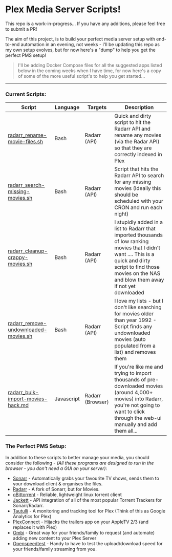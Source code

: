 # Plex Media Server Scripts!
This repo is a work-in-progress... If you have any additions, please feel free to submit a PR!

The aim of this project, is to build your perfect media server setup with end-to-end automation in an evening, not weeks - I'll be updating this repo as my own setup evolves, but for now here's a "dump" to help you get the perfect PMS setup!

> I'll be adding Docker Compose files for all the suggested apps listed below in the coming  weeks when I have time, for now here's a copy of some of the more useful script's to help you get started...

--------------------------------------------

### Current Scripts:

| Script                                                                               | Language    | Targets          | Description                                                                                                                                                                                                                                  |
| ------------------------------------------------------------------------------------ | ----------- | ---------------- | ---------------------------------------------------------------------------------------------------------------------------------------------------------------------------------------------------------------------------------------------|
| [radarr_rename-movie-files.sh](scripts/radarr/radarr_rename-movie-files.sh)                 | Bash        | Radarr (API)     | Quick and dirty script to hit the Radarr API and rename any movies (via the Radar API) so that they are correctly indexed in Plex
| [radarr_search-missing-movies.sh](scripts/radarr/radarr_search-missing-movies.sh)           | Bash        | Radarr (API)     | Script that hits the Radarr API to search for any missing movies (Ideally this should be scheduled with your CRON and run each night)
| [radarr_cleanup-crappy-movies.sh](scripts/radarr/radarr_cleanup-crappy-movies.sh)           | Bash        | Radarr (API)     | I stupidly added in a list to Radarr that imported thousands of low ranking movies that I didn't want .... This is a quick and dirty script to find those movies on the NAS and blow them away if not yet downloaded
| [radarr_remove-undownloaded-movies.sh](scripts/radarr/radarr_remove-undownloaded-movies.sh) | Bash        | Radarr (API)     | I love my lists - but I don't like searching for movies older than year 1992 - Script finds any undownloaded movies (auto populated from a list) and removes them
| [radarr_bulk-import-movies-hack.md](scripts/radarr/radarr_bulk-import-movies-hack.md)       | Javascript  | Radarr (Browser) | If you're like me and trying to import thousands of pre-downloaded movies (around 4,000+ movies) into Radarr, you're not going to want to click through the web-ui manually and add them all...

### The Perfect PMS Setup:
In addition to these scripts to better manage your media, you should consider the following - _(All these programs are designed to run in the browser - you don't need a GUI on your server)_:

- [Sonarr](https://sonarr.tv/) - Automatically grabs your favourite TV shows, sends them to your download client & organises the files.
- [Radarr](https://radarr.video/) - A fork of Sonarr, but for Movies.
- [qBittorrent](https://www.qbittorrent.org/)  - Reliable, lightweight linux torrent client
- [Jackett](https://github.com/Jackett/Jackett) - API integration of all of the most popular Torrent Trackers for Sonarr/Radarr.
- [Tautulli](https://tautulli.com/) - A monitoring and tracking tool for Plex (Think of this as Google Analytics for Plex)
- [PlexConnect](https://github.com/iBaa/PlexConnect) - Hijacks the trailers app on your AppleTV 2/3 (and replaces it with Plex) 
- [Ombi](https://ombi.io/) - Great way for your friends/family to request (and automate) adding new content to your Plex Server
- [Openspeedtest](http://openspeedtest.com/) - Handy to have to test the upload/download speed for your friends/family streaming from you.
